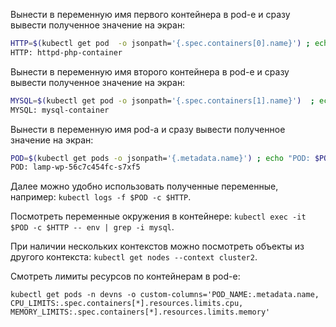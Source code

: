 Вынести в переменную имя первого контейнера в pod-е и сразу вывести полученное значение на экран:

```bash
HTTP=$(kubectl get pod  -o jsonpath='{.spec.containers[0].name}') ; echo "HTTP: $HTTP"
HTTP: httpd-php-container
```

Вынести в переменную имя второго контейнера в pod-е и сразу вывести полученное значение на экран:

```bash
MYSQL=$(kubectl get pod -o jsonpath='{.spec.containers[1].name}')  ; echo "MYSQL: $MYSQL"
MYSQL: mysql-container
```

Вынести в переменную имя pod-а и сразу вывести полученное значение на экран:

```bash
POD=$(kubectl get pods -o jsonpath='{.metadata.name}') ; echo "POD: $POD"
POD: lamp-wp-56c7c454fc-s7xf5
```

Далее можно удобно использовать полученные переменные, например: `kubectl logs -f $POD -c $HTTP`.

Посмотреть переменные окружения в контейнере: `kubectl exec -it $POD -c $HTTP -- env | grep -i mysql`.

При наличии нескольких контекстов можно посмотреть объекты из другого контекста: `kubectl get nodes --context cluster2`.

Смотреть лимиты ресурсов по контейнерам в pod-е:

`kubectl get pods -n devns -o custom-columns='POD_NAME:.metadata.name, CPU_LIMITS:.spec.containers[*].resources.limits.cpu, MEMORY_LIMITS:.spec.containers[*].resources.limits.memory'`